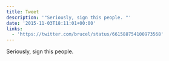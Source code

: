 ```yaml
---
title: Tweet
description: '"Seriously, sign this people. "'
date: '2015-11-03T18:11:01+00:00'
links:
  - 'https://twitter.com/brucel/status/661588754100973568'
---
```

Seriously, sign this people. 
